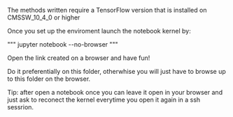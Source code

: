 The methods written require a TensorFlow version that is installed on CMSSW_10_4_0 or higher

Once you set up the enviroment launch the notebook kernel by:

"""
jupyter notebook --no-browser
"""

Open the link created on a browser and have fun!

Do it preferentially on this folder, otherwhise you will just have to browse up to this folder on the browser.

Tip: after open a notebook once you can leave it open in your browser and just ask to reconect the kernel everytime you open it again in a ssh sessrion.
